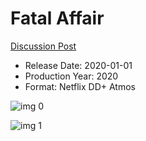 # Fatal Affair

[Discussion Post](https://www.avsforum.com/threads/bass-eq-for-filtered-movies.2995212/post-59959016)

* Release Date: 2020-01-01
* Production Year: 2020
* Format: Netflix DD+ Atmos

![img 0](https://i.imgur.com/kOSNjsy.jpg)

![img 1](https://i.imgur.com/j3DXhIC.png)

